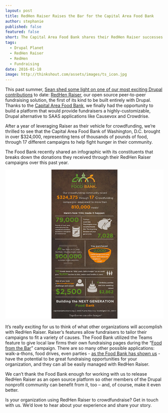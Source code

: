 ```yaml
---
layout: post
title: RedHen Raiser Raises the Bar for the Capital Area Food Bank
author: stephanie
published: false
featured: false
short: The Capital Area Food Bank shares their RedHen Raiser successes.
tags:
  - Drupal Planet
  - RedHen Raiser
  - RedHen
  - Fundraising
date: 2016-01-18
image: http://thinkshout.com/assets/images/ts_icon.jpg
---
```


This past summer, [Sean shed some light on one of our most exciting Drupal contributions](http://thinkshout.com/blog/2015/08/peer-to-peer-with-drupal/) to date: [RedHen Raiser](https://www.drupal.org/project/redhen_raiser), our open source peer-to-peer fundraising solution, the first of its kind to be built entirely with Drupal. Thanks to the [Capital Area Food Bank](https://www.capitalareafoodbank.org/), we finally had the opportunity to build a platform that would provide fundraisers a highly-customizable, Drupal alternative to SAAS applications like Causevox and Crowdrise. 

After a year of leveraging Raiser as their vehicle for crowdfunding, we’re thrilled to see that the Capital Area Food Bank of Washington, D.C. brought in over $324,000, representing tens of thousands of pounds of food, through 17 different campaigns to help fight hunger in their community. 

The Food Bank recently shared an infographic with its constituents that breaks down the donations they received through their RedHen Raiser campaigns over this past year.

![cafb_info.jpg](/assets/images/blog/cafb_info.jpg)

It’s really exciting for us to think of what other organizations will accomplish with RedHen Raiser. Raiser’s features allow fundraisers to tailor their campaigns to fit a variety of causes. The Food Bank utilized the Teams feature to give local law firms their own fundraising pages during the “[Food from the Bar](https://www.capitalareafoodbank.org/food-from-the-bar/)” campaign. There are so many other possible applications: walk-a-thons, food drives, even parties - [as the Food Bank has shown us](https://give.capitalareafoodbank.org/campaigns/party-against-hunger) - have the potential to be great fundraising opportunities for your organization, and they can all be easily managed with RedHen Raiser. 

We can’t thank the Food Bank enough for working with us to release RedHen Raiser as an open source platform so other members of the Drupal nonprofit community can benefit from it, too – and, of course, make it even better.

Is your organization using RedHen Raiser to crowdfundraise? Get in touch with us. We’d love to hear about your experience and share your story.






